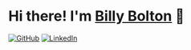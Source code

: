 # Hi there! I'm [Billy Bolton](https://linkedin.com/in/BillyBolton) 👋 

[![GitHub](https://img.shields.io/badge/-GitHub-181717?&style=for-the-badge&logo=github&logoColor=white)](https://github.com/BillyBolton)
[![LinkedIn](https://img.shields.io/badge/-LinkedIn-0A66C2?&style=for-the-badge&logo=linkedin&logoColor=white)](https://linkedin.com/in/BillyBolton)
